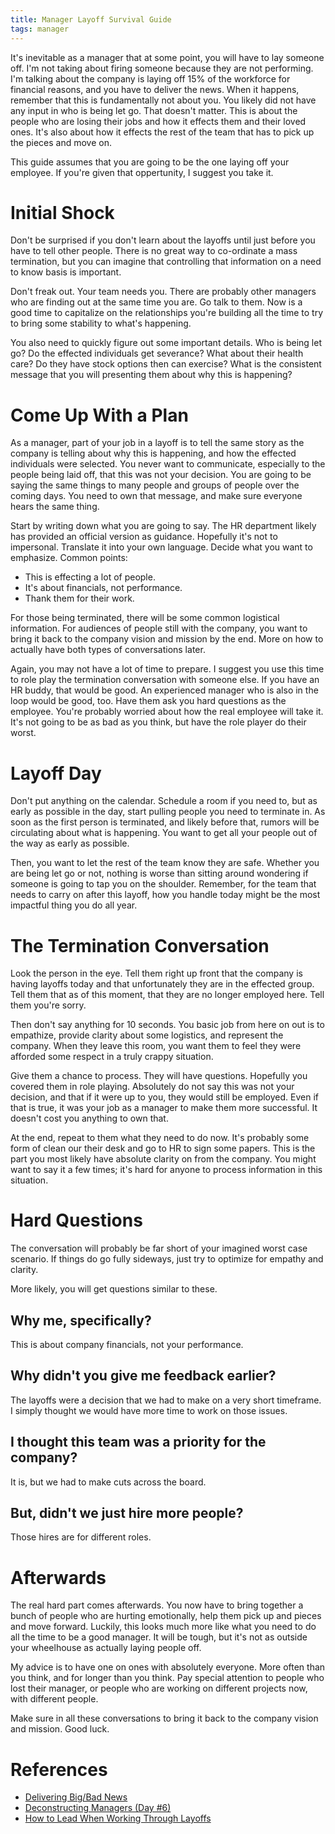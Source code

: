 ```yaml
---
title: Manager Layoff Survival Guide
tags: manager
---
```


It's inevitable as a manager that at some point, you will have to lay someone
off. I'm not taking about firing someone because they are not performing. I'm
talking about the company is laying off 15% of the workforce for financial
reasons, and you have to deliver the news. When it happens, remember that this
is fundamentally not about you. You likely did not have any input in who is being
let go. That doesn't matter. This is about the people who are losing their
jobs and how it effects them and their loved ones. It's also about how it
effects the rest of the team that has to pick up the pieces and move on.

This guide assumes that you are going to be the one laying off your employee.
If you're given that oppertunity, I suggest you take it.

# Initial Shock

Don't be surprised if you don't learn about the layoffs until just before you
have to tell other people. There is no great way to co-ordinate a mass
termination, but you can imagine that controlling that information on a need to
know basis is important.

Don't freak out. Your team needs you. There are probably other managers who are
finding out at the same time you are. Go talk to them. Now is a good time to
capitalize on the relationships you're building all the time to try to bring
some stability to what's happening.

You also need to quickly figure out some important details. Who is being let go?
Do the effected individuals get severance? What about their health
care? Do they have stock options then can exercise? What is the consistent
message that you will presenting them about why this is happening?

# Come Up With a Plan

As a manager, part of your job in a layoff is to tell the same story as the
company is telling about why this is happening, and how the effected individuals
were selected. You never want to communicate, especially to the people being
laid off, that this was not your decision. You are going to be saying the same
things to many people and groups of people over the coming days. You need to
own that message, and make sure everyone hears the same thing.

Start by writing down what you are going to say. The HR department likely has
provided an official version as guidance. Hopefully it's not to impersonal.
Translate it into your own language. Decide what you want to emphasize. Common
points:

- This is effecting a lot of people.
- It's about financials, not performance.
- Thank them for their work.

For those being terminated, there will be some common logistical information.
For audiences of people still with the company, you want to bring it back to
the company vision and mission by the end. More on how to actually have both
types of conversations later.

Again, you may not have a lot of time to prepare. I suggest you use this time
to role play the termination conversation with someone else. If you have an HR
buddy, that would be good. An experienced manager who is also in the loop would
be good, too. Have them ask you hard questions as the employee. You're probably
worried about how the real employee will take it. It's not going to be as bad
as you think, but have the role player do their worst.

# Layoff Day

Don't put anything on the calendar. Schedule a room if you need to, but as early
as possible in the day, start pulling people you need to terminate in. As soon
as the first person is terminated, and likely before that, rumors will be
circulating about what is happening. You want to get all your people out of the
way as early as possible.

Then, you want to let the rest of the team know they are safe. Whether you are
being let go or not, nothing is worse than sitting around wondering if someone
is going to tap you on the shoulder. Remember, for the team that needs to carry
on after this layoff, how you handle today might be the most impactful thing
you do all year.

# The Termination Conversation

Look the person in the eye. Tell them right up front that the company is having
layoffs today and that unfortunately they are in the effected group. Tell them
that as of this moment, that they are no longer employed here. Tell them you're
sorry.

Then don't say anything for 10 seconds. You basic job from here on out is to
empathize, provide clarity about some logistics, and represent the company. When
they leave this room, you want them to feel they were afforded some respect in
a truly crappy situation.

Give them a chance to process. They will have questions. Hopefully you covered
them in role playing. Absolutely do not say this was not your decision, and that
if it were up to you, they would still be employed. Even if that is true, it was
your job as a manager to make them more successful. It doesn't cost you anything
to own that.

At the end, repeat to them what they need to do now. It's probably some form
of clean our their desk and go to HR to sign some papers. This is the part you
most likely have absolute clarity on from the company. You might want to say it
a few times; it's hard for anyone to process information in this situation.

# Hard Questions

The conversation will probably be far short of your imagined worst case
scenario. If things do go fully sideways, just try to optimize for empathy and
clarity.

More likely, you will get questions similar to these.

## Why me, specifically?

This is about company financials, not your performance.

## Why didn't you give me feedback earlier?

The layoffs were a decision that we had to make on a very short timeframe. I
simply thought we would have more time to work on those issues.

## I thought this team was a priority for the company?

It is, but we had to make cuts across the board.

## But, didn't we just hire more people?

Those hires are for different roles.

# Afterwards

The real hard part comes afterwards. You now have to bring together a bunch of
people who are hurting emotionally, help them pick up and pieces and move
forward. Luckily, this looks much more like what you need to do all the time
to be a good manager. It will be tough, but it's not as outside your wheelhouse
as actually laying people off.

My advice is to have one on ones with absolutely everyone. More often than you
think, and for longer than you think. Pay special attention to people who lost
their manager, or people who are working on different projects now, with
different people.

Make sure in all these conversations to bring it back to the company vision
and mission. Good luck.


# References

- [Delivering Big/Bad News](http://randsinrepose.com/archives/delivering_bigbad_news/)
- [Deconstructing Managers (Day #6)](http://randsinrepose.com/archives/deconstructing-managers-day-6/)
- [How to Lead When Working Through Layoffs](https://www.cio.com/article/2894431/layoffs/how-to-lead-when-working-through-layoffs.html)
